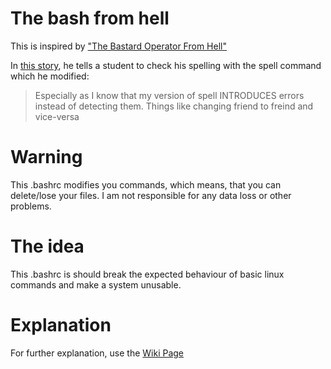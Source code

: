 # The bash from hell

This is inspired by ["The Bastard Operator From Hell"](http://bofh.bjash.com/bofh/bofh10.html)

In [this story](http://bofh.bjash.com/bofh/bofh10.html), he tells a student to check his spelling with the spell command which he modified:

> Especially as I know that my version of spell INTRODUCES errors instead of detecting them. Things like changing friend to freind and vice-versa

# Warning

This .bashrc modifies you commands, which means, that you can delete/lose your files. I am not responsible for any data loss or other problems.

# The idea

This .bashrc is should break the expected behaviour of basic linux commands and make a system unusable.

# Explanation

For further explanation, use the [Wiki Page](https://github.com/philbu/bashhell/wiki)

